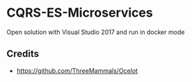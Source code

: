 # CQRS-ES-Microservices

Open solution with Visual Studio 2017 and run in docker mode

## Credits
* https://github.com/ThreeMammals/Ocelot
